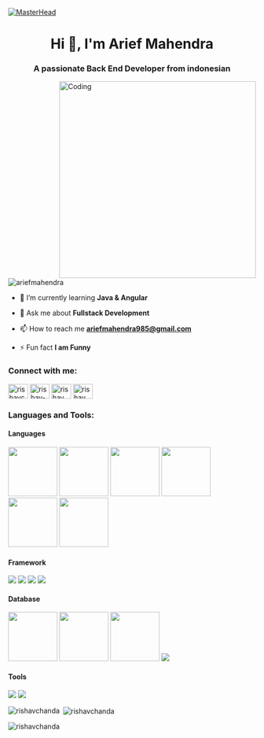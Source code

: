 [![MasterHead](https://firebasestorage.googleapis.com/v0/b/flexi-coding.appspot.com/o/dempgi7-520f8d5f-63d4-4453-8822-dbc149ae27f8.gif?alt=media&token=91c0c7b2-93c3-4029-b011-1a8703c5730d)](https://rishavchanda.io)
<h1 align="center">Hi 👋, I'm Arief Mahendra</h1>
<h3 align="center">A passionate Back End Developer from indonesian</h3>
<img align="right" alt="Coding" width="400" src="https://cdn.dribbble.com/users/1162077/screenshots/3848914/programmer.gif">


<p align="left"> <img src="https://komarev.com/ghpvc/?username=ariefmahendra&label=Profile%20views&color=0e75b6&style=flat" alt="ariefmahendra" /> </p>


<!-- - 🔭 I’m currently working on **Vexa Web App** -->

- 🌱 I’m currently learning **Java & Angular**

- 💬 Ask me about **Fullstack Development**

- 📫 How to reach me **ariefmahendra985@gmail.com**

- ⚡ Fun fact **I am Funny**

<h3 align="left">Connect with me:</h3>
<p align="left">
<a href="https://twitter.com/arief_0012" target="blank"><img align="center" src="https://raw.githubusercontent.com/rahuldkjain/github-profile-readme-generator/master/src/images/icons/Social/twitter.svg" alt="rishavchanda" height="30" width="40" /></a>
<a href="https://www.linkedin.com/in/ariefmahendra/" target="blank"><img align="center" src="https://raw.githubusercontent.com/rahuldkjain/github-profile-readme-generator/master/src/images/icons/Social/linked-in-alt.svg" alt="rishav-chanda-b89a791b3" height="30" width="40" /></a>
<a href="https://www.instagram.com/mahend.arief/" target="blank"><img align="center" src="https://raw.githubusercontent.com/rahuldkjain/github-profile-readme-generator/master/src/images/icons/Social/instagram.svg" alt="rishav_chanda" height="30" width="40" /></a>
<a href="https://www.youtube.com/channel/UC1XAIKwXZJM6ZJjR76PKsvA" target="blank"><img align="center" src="https://raw.githubusercontent.com/rahuldkjain/github-profile-readme-generator/master/src/images/icons/Social/youtube.svg" alt="rishav chanda" height="30" width="40" /></a>
</p>

<h3 align="left">Languages and Tools:</h3>
<h4 align="left">Languages</h4>
<p>
<img src="https://www.vectorlogo.zone/logos/golang/golang-icon.svg" height="100" width="100">
<img src="https://www.vectorlogo.zone/logos/java/java-icon.svg" height="100" width="100">
<img src="https://www.vectorlogo.zone/logos/php/php-icon.svg" height="100" width="100">
<img src="https://upload.wikimedia.org/wikipedia/commons/thumb/9/99/Unofficial_JavaScript_logo_2.svg/512px-Unofficial_JavaScript_logo_2.svg.png?20141107110902" height="100" width="100">
<img src="https://www.vectorlogo.zone/logos/typescriptlang/typescriptlang-icon.svg" height="100" width="100">
<img src="https://cdn.worldvectorlogo.com/logos/c--4.svg" height="100" width="100">
</p>

<h4 align="left">Framework</h4>
<p>
<img src="https://www.vectorlogo.zone/logos/springio/springio-ar21.svg">
<img src="https://www.vectorlogo.zone/logos/dotnet/dotnet-ar21.svg">
<img src="https://www.vectorlogo.zone/logos/laravel/laravel-ar21.svg">
<img src="https://www.vectorlogo.zone/logos/angular/angular-ar21.svg"
</P>

<h4 align="left">Database</h4>
<p>
<img src="https://www.vectorlogo.zone/logos/postgresql/postgresql-icon.svg" height="100" width="100">
<img src="https://www.vectorlogo.zone/logos/mysql/mysql-official.svg" height="100" width="100">
<img src="https://www.svgrepo.com/show/303229/microsoft-sql-server-logo.svg" height="100" width="100">
<img src="https://www.vectorlogo.zone/logos/mongodb/mongodb-ar21.svg">
</p>

<h4 align="left">Tools</h4>
<p>
<img src="https://www.vectorlogo.zone/logos/git-scm/git-scm-ar21.svg">
<img src="https://www.vectorlogo.zone/logos/docker/docker-ar21.svg">
</p>

<p><img align="left" src="https://github-readme-stats.vercel.app/api/top-langs/?username=ariefmahendra&langs_count=4&hide=C,c%2B%2B,Blade,CSS,Python&show_icons=true&locale=en&layout=compact&theme=tokyonight" alt="rishavchanda" /></p>

<p>&nbsp;<img align="center" src="https://github-readme-stats.vercel.app/api?username=ariefmahendra&show_icons=true&locale=en&theme=tokyonight" alt="rishavchanda" /></p>

<p><img align="center" src="https://github-readme-streak-stats.herokuapp.com/?user=ariefmahendra&&theme=tokyonight" alt="rishavchanda" /></p>

